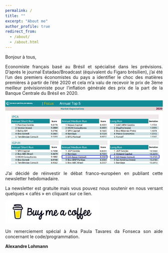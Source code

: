```yaml
---
permalink: /
title: ""
excerpt: "About me"
author_profile: true
redirect_from: 
  - /about/
  - /about.html
---
```



<p>Bonjour à tous, </p>
<p style="text-align: justify">  Economiste français basé au Brésil et spécialisé dans les prévisions. D’après le journal Estadao/Broadcast (équivalent du Figaro brésilien),  j’ai été l’un des premiers économistes du pays a identifier le choc des matières premières à partir de l’été 2020 et cela m’a valu de recevoir le prix de 3ème meilleur prévisionniste pour l’inflation générale des prix de la part de la Banque Centrale du Brésil en 2020.</p>

![Graphique 1](https://github.com/ASLlohmann/asllohmann.github.io/blob/master/_pages/Top5_1.png)


<p style="text-align: justify"> J’ai décidé de réinvestir le débat franco-européen en publiant cette newsletter hebdomadaire.</p>

<p style="text-align: justify"> La newsletter est gratuite mais vous pouvez nous soutenir en nous versant quelques « cafés » en cliquant sur ce lien.</p>


[![Buy me a coffee](https://github.com/ASLlohmann/asllohmann.github.io/blob/master/images/bmc.jpeg?raw=true)](https://www.buymeacoffee.com/AlexSebLohmann)
<p style="text-align: justify">  Un remerciement spécial à Ana Paula Tavares da Fonseca son aide concernant le code/programmation.</p>


**Alexandre Lohmann**


